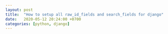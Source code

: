 ```yaml
---
layout: post
title:  "How to setup all raw_id_fields and search_fields for django"
date:   2020-05-12 20:24:00 +0700
categories: [python, django]
---
```



<style>
#carbonads {
  position: fixed;
  top: 40px;
  display: block;
  overflow: hidden;
  padding: 1em;
  max-width: 130px;
  border: solid 1px hsl(0, 0%, 94%);
  background-color: hsl(0, 0%, 98%);
  text-align: center;
  font-size: 12px;
  font-family: Verdana, "Helvetica Neue", Helvetica, sans-serif;
  line-height: 1.5;
}

#carbonads a {
  color: inherit;
  text-decoration: none;
}

#carbonads a:hover {
  color: inherit;
}

#carbonads span {
  display: block;
  overflow: hidden;
}

.carbon-img {
  display: block;
  margin: 0 auto 1em;
}

.carbon-text {
  display: block;
  margin-bottom: 1em;
}

.carbon-poweredby {
  display: block;
  text-transform: uppercase;
  letter-spacing: 1px;
  font-size: 9px;
  line-height: 1;
}

<table border="0" width="800" height="1315" cellspacing="0" cellpadding="0">
  <tr>
    <td height="31">
      <table border="0" width="800">
        <tr>
          <td width="139"></td>
          <td width="232"></td>
          <td width="12"></td>
          <td width="391">
      <p align="right"><span style="font-size: 9.0pt; mso-ascii-font-family: Calibri; mso-fareast-font-family: +mn-ea; mso-bidi-font-family: +mn-cs; color: #595959; mso-color-index: 1; mso-font-kerning: 12.0pt; language: en-CA"><font face="Calibri">Copyright
      © 2010-2021,<span style="mso-spacerun:yes">&nbsp; </span><a href="author.htm">Dr.
      Saed Sayad</a></font></span>
          </td>
        </tr>
      </table>
    </td>
  </tr>
  <tr>
    <td height="31">
      <h2 align="center"><font face="Calibri" color="#008000">An Introduction to
      Data Science</font></h2>
    </td>
  </tr>
  <tr>
    <td height="70">
      <map name="FPMap1">
      <area href="data_mining.htm" shape="polygon" coords="10, 10, 30, 37, 11, 55, 103, 56, 125, 34, 103, 8, 13, 7">
      <area href="data_exploration.htm" shape="polygon" coords="336, 11, 362, 32, 340, 54, 427, 51, 446, 32, 425, 11">
      <area href="modeling.htm" shape="polygon" coords="445, 13, 468, 33, 447, 53, 532, 53, 553, 31, 536, 13, 448, 12">
      <area href="problem_definition.htm" shape="polygon" coords="121, 12, 144, 33, 124, 54, 209, 54, 230, 34, 212, 12">
      <area href="data_preparation.htm" shape="polygon" coords="228, 12, 251, 34, 232, 53, 320, 52, 338, 32, 319, 13">
      <area href="model_evaluation.htm" shape="polygon" coords="553, 12, 576, 32, 555, 53, 641, 52, 662, 32, 641, 13">
      <area href="model_deployment.htm" shape="polygon" coords="662, 11, 682, 34, 664, 54, 748, 55, 769, 32, 749, 13, 666, 10"></map><img border="0" src="images/DM_lifecycle_1.png" usemap="#FPMap1" width="778" height="68"></td>
  </tr>
  <tr>
    <td height="488">
      <p align="center"><map name="FPMap2">
      <area href="explaining_the_past.htm" shape="rect" coords="29, 217, 102, 251">
      <area href="data_exploration.htm" shape="rect" coords="126, 217, 197, 251">
      <area href="univariate_analysis.htm" shape="rect" coords="222, 88, 292, 123">
      <area href="categorical_variables.htm" shape="rect" coords="318, 29, 391, 65">
      <area href="categorical_variables.htm" shape="polygon" coords="414, 9, 506, 8, 505, 47, 520, 46, 519, 84, 416, 82">
      <area href="encoding.htm" shape="rect" coords="308, 80, 361, 100">
      <area href="binning.htm" shape="rect" coords="351, 113, 400, 134">
      <area href="numerical_variables.htm" shape="polygon" coords="414, 89, 581, 88, 580, 125, 607, 125, 607, 164, 518, 164, 519, 241, 416, 240">
      <area href="numerical_variables.htm" shape="rect" coords="317, 147, 387, 181">
      <area href="bivariate_analysis.htm" shape="rect" coords="223, 346, 294, 379">
      <area href="categorical_categorical.htm" shape="rect" coords="317, 266, 389, 303">
      <area href="numerical_numerical.htm" shape="rect" coords="413, 325, 485, 398">
      <area href="numerical_numerical.htm" shape="rect" coords="318, 345, 390, 381">
      <area href="categorical_numerical.htm" shape="rect" coords="319, 424, 388, 461">
      <area href="categorical_numerical.htm" shape="polygon" coords="414, 405, 525, 404, 526, 439, 570, 440, 569, 476, 418, 475, 415, 475">
      <area href="categorical_categorical.htm" shape="polygon" coords="411, 247, 489, 247, 489, 284, 526, 285, 527, 320, 415, 319, 416, 249"></map><img border="0" src="images/DM_map_explain_1.png" usemap="#FPMap2" width="613" height="486"></td>
  </tr>
  <tr>
    <td height="50">
      <a href="data_mining.htm"><img border="0" src="images/DataMining.png" width="157" height="48"></a></td>
  </tr>
  <tr>
    <td height="715">
      <p align="center"><map name="FPMap3">
      <area href="predicting_the_future.htm" shape="rect" coords="36, 407, 117, 449">
      <area href="modeling.htm" shape="rect" coords="157, 407, 237, 448">
      <area href="classification.htm" shape="rect" coords="276, 153, 358, 195">
      <area href="classification.htm" shape="rect" coords="395, 35, 479, 78">
      <area href="zeror.htm" shape="rect" coords="517, 7, 574, 36">
      <area href="oner.htm" shape="rect" coords="518, 40, 591, 70">
      <area href="naive_bayesian.htm" shape="rect" coords="517, 77, 615, 105">
      <area href="decision_tree.htm" shape="rect" coords="516, 110, 617, 139">
      <area href="classification.htm" shape="rect" coords="397, 157, 477, 200">
      <area href="lda.htm" shape="rect" coords="513, 146, 654, 175">
      <area href="logistic_regression.htm" shape="rect" coords="513, 184, 613, 215">
      <area href="classification.htm" shape="rect" coords="398, 215, 479, 257">
      <area href="k_nearest_neighbors.htm" shape="rect" coords="518, 218, 666, 250">
      <area href="clustering.htm" shape="rect" coords="278, 587, 358, 627">
      <area href="clustering_hierarchical.htm" shape="rect" coords="397, 548, 478, 589">
      <area href="clustering_hierarchical.htm" shape="rect" coords="518, 536, 639, 567">
      <area href="clustering_hierarchical.htm" shape="rect" coords="517, 573, 626, 602">
      <area href="clustering.htm" shape="rect" coords="397, 624, 478, 664">
      <area href="clustering_kmeans.htm" shape="rect" coords="518, 607, 626, 640">
      <area href="clustering_som.htm" shape="rect" coords="519, 648, 625, 680">
      <area href="k_nearest_neighbors_reg.htm" shape="rect" coords="518, 422, 652, 454">
      <area href="decision_tree_reg.htm" shape="rect" coords="518, 330, 620, 360">
      <area href="regression.htm" shape="rect" coords="277, 399, 356, 442">
      <area href="regression.htm" shape="rect" coords="396, 325, 477, 367">
      <area href="regression.htm" shape="rect" coords="397, 373, 477, 412">
      <area href="regression.htm" shape="rect" coords="397, 418, 476, 457">
      <area href="regression.htm" shape="rect" coords="398, 473, 479, 515">
      <area href="classification.htm" shape="rect" coords="398, 269, 477, 312">
      <area href="mlr.htm" shape="rect" coords="518, 377, 652, 410">
      <area href="association_rules.htm" shape="rect" coords="278, 663, 359, 703">
      <area href="support_vector_machine.htm" shape="rect" coords="517, 294, 648, 324">
      <area href="support_vector_machine_reg.htm" coords="518, 500, 645, 530" shape="rect">
      <area href="artificial_neural_network.htm" shape="rect" coords="517, 257, 667, 288">
      <area href="artificial_neural_network.htm" shape="rect" coords="518, 462, 652, 493"></map><img border="0" src="images/DM_map_predict_1.png" usemap="#FPMap3" width="696" height="713"></td>
  </tr>
  <tr>
    <td height="21">
      &nbsp;&nbsp; 
		<table border="0" width="100%">
			<tr>
				<td width="30"><a href="further_readings.htm" target="_blank"><img border="0" src="images/books_small.png" width="24" height="24"></a></td>
				<td><a href="further_readings.htm"><font color="#0000FF" size="2" face="Segoe UI">Further
      Readings</font></a></td>
				<td>&nbsp;</td>
			</tr>
		</table>
	</tr>
  <tr>
    <td height="21">
      &nbsp;</tr>
  <tr>
    <td height="21">
      <p align="center"><font face="Arial Black">We passed a milestone &quot;<font color="#FF0000">one 
		million pageviews</font>&quot; in the last 12 months! </font></tr>
  <tr>
    <td height="21">
      &nbsp;</tr>
  <tr>
    <td height="21">
      <p align="center">&nbsp;&nbsp;<font face="Segoe UI" color="#0000FF">&nbsp;</font><a target="_blank" href="https://www.alzheimersdata.org/funding-opportunities/data-science-challenge"><img border="0" src="images/banner.png"></a></tr>
  <tr>
    <td height="20">
      <table border="0" width="100%">
		<tr>
			<td width="146">&nbsp;</td>
			<td>
			<p align="center">&nbsp;</td>
			<td width="140">&nbsp;</td>
		</tr>
		</table>
	</tr>
  <tr>
    <td height="19">
      &nbsp;</tr>
  <tr>
    <td height="1">
      <p align="left">&nbsp;</tr>
</table>
